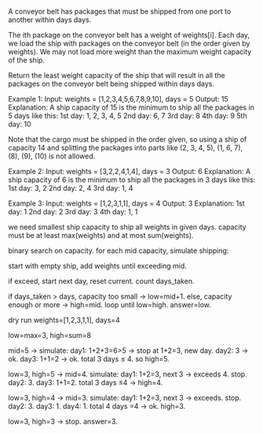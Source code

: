 A conveyor belt has packages that must be shipped from one port to another within days days.

The ith package on the conveyor belt has a weight of weights[i]. Each day, we load the ship with packages on the conveyor belt (in the order given by weights). We may not load more weight than the maximum weight capacity of the ship.

Return the least weight capacity of the ship that will result in all the packages on the conveyor belt being shipped within days days.

Example 1:
Input: weights = [1,2,3,4,5,6,7,8,9,10], days = 5
Output: 15
Explanation: A ship capacity of 15 is the minimum to ship all the packages in 5 days like this:
1st day: 1, 2, 3, 4, 5
2nd day: 6, 7
3rd day: 8
4th day: 9
5th day: 10

Note that the cargo must be shipped in the order given, so using a ship of capacity 14 and splitting the packages into parts like (2, 3, 4, 5), (1, 6, 7), (8), (9), (10) is not allowed.

Example 2:
Input: weights = [3,2,2,4,1,4], days = 3
Output: 6
Explanation: A ship capacity of 6 is the minimum to ship all the packages in 3 days like this:
1st day: 3, 2
2nd day: 2, 4
3rd day: 1, 4

Example 3:
Input: weights = [1,2,3,1,1], days = 4
Output: 3
Explanation:
1st day: 1
2nd day: 2
3rd day: 3
4th day: 1, 1

we need smallest ship capacity to ship all weights in given days.
capacity must be at least max(weights) and at most sum(weights).

binary search on capacity.
for each mid capacity, simulate shipping:

start with empty ship, add weights until exceeding mid.

if exceed, start next day, reset current.
count days_taken.

if days_taken > days, capacity too small → low=mid+1.
else, capacity enough or more → high=mid.
loop until low=high. answer=low.

dry run
weights=[1,2,3,1,1], days=4

low=max=3, high=sum=8

mid=5 → simulate:
day1: 1+2+3=6>5 → stop at 1+2=3, new day.
day2: 3 → ok.
day3: 1+1=2 → ok.
total 3 days ≤ 4. so high=5.

low=3, high=5 → mid=4.
simulate:
day1: 1+2=3, next 3 → exceeds 4. stop.
day2: 3.
day3: 1+1=2.
total 3 days ≤4 → high=4.

low=3, high=4 → mid=3.
simulate:
day1: 1+2=3, next 3 → exceeds. stop.
day2: 3.
day3: 1.
day4: 1.
total 4 days =4 → ok. high=3.

low=3, high=3 → stop.
answer=3.
